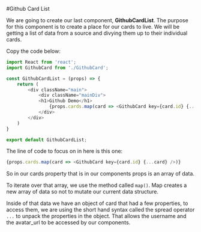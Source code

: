 #Github Card List

We are going to create our last component, **GithubCardList**. The purpose for this component is to create a place for our cards to live. We will be getting a list of data from a source and divying them up to their individual cards.

Copy the code below:

```js
import React from 'react';
import GithubCard from './GithubCard';

const GithubCardList = (props) => {
    return (
        <div className="main">
            <div className="mainDiv">
            <h1>Github Demo</h1>
                {props.cards.map(card => <GithubCard key={card.id} {...card} />)}
            </div>
        </div>
    )
}

export default GithubCardList;

```
The line of code to focus on in here is this one:

```js
{props.cards.map(card => <GithubCard key={card.id} {...card} />)}
```

So in our cards property that is in our components props is an array of data. 

To iterate over that array, we use the method called `map()`. Map creates a new array of data so not to mutate our current data structure. 

Inside of that data we have an object of card that had a few properties, to access them, we are using the short hand syntax called the spread operator `...` to unpack the properties in the object. That allows the username and the avatar_url to be accessed by our components.